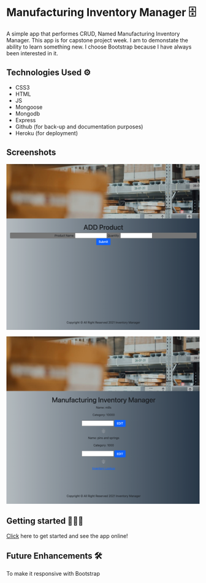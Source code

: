 # Manufacturing Inventory Manager  🗄

A simple app that performes CRUD, Named Manufacturing Inventory Manager. This app is for capstone project week. I am to demonstate the ability to learn something new. I choose Bootstrap because I have always been interested in it.

## Technologies Used  ⚙️

- CSS3
- HTML
- JS
- Mongoose
- Mongodb
- Express
- Github (for back-up and documentation purposes)
- Heroku (for deployment)

## Screenshots

![screenshot 1](./public/images/screenshot1.png)

![screenshot 2](./public/images/screenshot2.png)


## Getting started  🚴🏽‍♂️

[Click](https://inv-manager-app.herokuapp.com/inventorys) here to get started and see the app online!


## Future Enhancements  🛠

To make it responsive with Bootstrap 